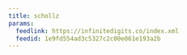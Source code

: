 ```yaml
---
title: schollz
params:
  feedlink: https://infinitedigits.co/index.xml
  feedid: 1e9fd554ad3c5327c2c00e061e193a2b
---
```

